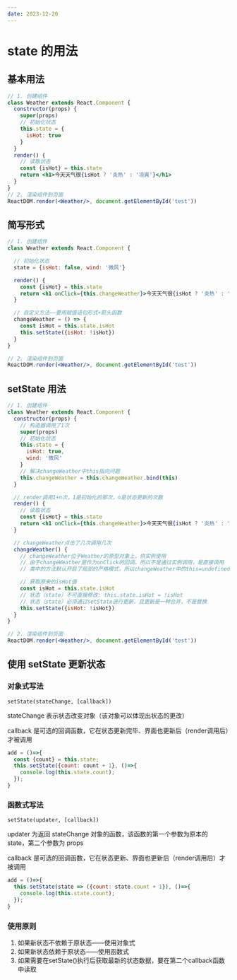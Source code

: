```yaml
---
date: 2023-12-20
---
```


# state 的用法

## 基本用法

```jsx
// 1. 创建组件
class Weather extends React.Component {
  constructor(props) {
    super(props)
    // 初始化状态
    this.state = {
      isHot: true
    }
  }
  render() {
    // 读取状态
    const {isHot} = this.state
    return <h1>今天天气很{isHot ? '炎热' : '凉爽'}</h1>
  }
}
// 2. 渲染组件到页面
ReactDOM.render(<Weather/>, document.getElementById('test'))
```

## 简写形式

```jsx
// 1. 创建组件
class Weather extends React.Component {

  // 初始化状态
  state = {isHot: false, wind: '微风'}

  render() {
    const {isHot} = this.state
    return <h1 onClick={this.changeWeather}>今天天气很{isHot ? '炎热' : '凉爽'}, {wind}</h1>
  }

  // 自定义方法——要用赋值语句形式+箭头函数
  changeWeather = () => {
    const isHot = this.state.isHot
    this.setState({isHot: !isHot})
  }
}

// 2. 渲染组件到页面
ReactDOM.render(<Weather/>, document.getElementById('test'))
```

## setState 用法

```jsx
// 1. 创建组件
class Weather extends React.Component {
  constructor(props) {
    // 构造器调用了1次
    super(props)
    // 初始化状态
    this.state = {
      isHot: true,
      wind: '微风'
    }
    // 解决changeWeather中this指向问题
    this.changeWeather = this.changeWeather.bind(this)
  }

  // render调用1+n次，1是初始化的那次，n是状态更新的次数
  render() {
    // 读取状态
    const {isHot} = this.state
    return <h1 onClick={this.changeWeather}>今天天气很{isHot ? '炎热' : '凉爽'}, {wind}</h1>
  }

  // changeWeather点击了几次调用几次
  changeWeather() {
    // changeWeather位于Weather的原型对象上，供实例使用
    // 由于changeWeather是作为onClick的回调，所以不是通过实例调用，是直接调用
    // 类中的方法默认开启了局部的严格模式，所以changeWeather中的this=undefined

    // 获取原来的isHot值
    const isHot = this.state.isHot
    // 状态（state）不可直接修改: this.state.isHot = !isHot
    // 状态（state）必须通过setState进行更新，且更新是一种合并，不是替换
    this.setState({isHot: !isHot})
  }
}

// 2. 渲染组件到页面
ReactDOM.render(<Weather/>, document.getElementById('test'))
```

## 使用 setState 更新状态

### 对象式写法

`setState(stateChange, [callback])`

stateChange 表示状态改变对象（该对象可以体现出状态的更改）

callback 是可选的回调函数，它在状态更新完毕、界面也更新后（render调用后）才被调用

```jsx
add = ()=>{
  const {count} = this.state;
  this.setState({count: count + 1}, ()=>{
    console.log(this.state.count);
  });
}
```

### 函数式写法

`setState(updater, [callback])`

updater 为返回 stateChange 对象的函数，该函数的第一个参数为原本的 state，第二个参数为 props

callback 是可选的回调函数，它在状态更新、界面也更新后（render调用后）才被调用

```jsx
add = ()=>{
  this.setState(state => ({count: state.count + 1}), ()=>{
    console.log(this.state.count);
  });
}
```

### 使用原则

1. 如果新状态不依赖于原状态——使用对象式
2. 如果新状态依赖于原状态——使用函数式
3. 如果需要在setState()执行后获取最新的状态数据，要在第二个callback函数中读取